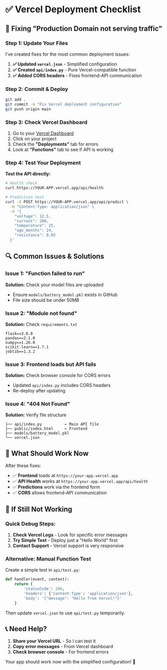 # ✅ Vercel Deployment Checklist

## 🚨 Fixing "Production Domain not serving traffic"

### Step 1: Update Your Files
I've created fixes for the most common deployment issues:

1. **✅ Updated `vercel.json`** - Simplified configuration
2. **✅ Created `api/index.py`** - Pure Vercel-compatible function  
3. **✅ Added CORS headers** - Fixes frontend-API communication

### Step 2: Commit & Deploy
```bash
git add .
git commit -m "Fix Vercel deployment configuration"
git push origin main
```

### Step 3: Check Vercel Dashboard
1. Go to your [Vercel Dashboard](https://vercel.com/dashboard)
2. Click on your project
3. Check the **"Deployments"** tab for errors
4. Look at **"Functions"** tab to see if API is working

### Step 4: Test Your Deployment

**Test the API directly:**
```bash
# Health check
curl https://YOUR-APP.vercel.app/api/health

# Prediction test
curl -X POST https://YOUR-APP.vercel.app/api/predict \
  -H "Content-Type: application/json" \
  -d '{
    "voltage": 12.5,
    "current": 200,
    "temperature": 25,
    "age_months": 24,
    "resistance": 0.03
  }'
```

## 🔍 Common Issues & Solutions

### Issue 1: "Function failed to run"
**Solution:** Check your model files are uploaded
- Ensure `models/battery_model.pkl` exists in GitHub
- File size should be under 50MB

### Issue 2: "Module not found" 
**Solution:** Check `requirements.txt`
```
flask==3.0.0
pandas==2.1.0
numpy==1.26.0
scikit-learn==1.7.1
joblib==1.3.2
```

### Issue 3: Frontend loads but API fails
**Solution:** Check browser console for CORS errors
- Updated `api/index.py` includes CORS headers
- Re-deploy after updating

### Issue 4: "404 Not Found"
**Solution:** Verify file structure
```
├── api/index.py          ← Main API file
├── public/index.html     ← Frontend
├── models/battery_model.pkl
└── vercel.json
```

## 🎯 What Should Work Now

After these fixes:
- ✅ **Frontend** loads at `https://your-app.vercel.app`
- ✅ **API Health** works at `https://your-app.vercel.app/api/health`
- ✅ **Predictions** work via the frontend form
- ✅ **CORS** allows frontend-API communication

## 🚀 If Still Not Working

### Quick Debug Steps:
1. **Check Vercel Logs** - Look for specific error messages
2. **Try Simple Test** - Deploy just a "Hello World" first
3. **Contact Support** - Vercel support is very responsive

### Alternative: Manual Function Test
Create a simple test in `api/test.py`:
```python
def handler(event, context):
    return {
        'statusCode': 200,
        'headers': {'Content-Type': 'application/json'},
        'body': '{"message": "Hello from Vercel!"}'
    }
```

Then update `vercel.json` to use `api/test.py` temporarily.

## 📞 Need Help?

1. **Share your Vercel URL** - So I can test it
2. **Copy error messages** - From Vercel dashboard
3. **Check browser console** - For frontend errors

Your app should work now with the simplified configuration! 🎉